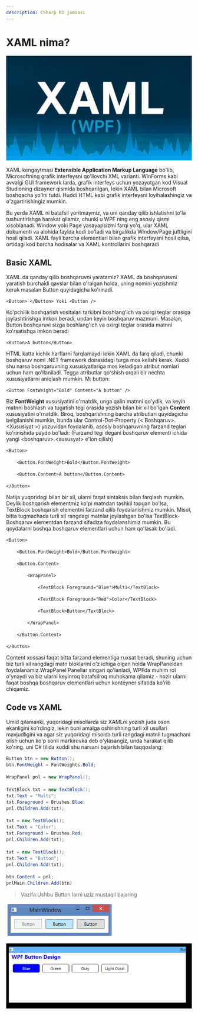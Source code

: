 ```yaml
---
description: CSharp N1 jamoasi
---
```


# XAML nima?

![](../../.gitbook/assets/osha3.jpg)

XAML kengaytmasi **Extensible Application Markup Language** bo'lib, Microsoftning grafik interfeysni qo'llovchi XML varianti. WinForms kabi avvalgi GUI framework larda, grafik interfeys uchun yozayotgan kod Visual Studioning dizayner qismida boshqarilgan, lekin XAML bilan Microsoft boshqacha yo'lni tutdi. Huddi HTML kabi grafik interfeysni loyihalashingiz va o'zgartirishingiz mumkin.

Bu yerda XAML ni batafsil yoritmaymiz, va uni qanday qilib ishlatishni to'la tushuntirishga harakat qilamiz, chunki u WPF ning eng asosiy qismi xisoblanadi. Window yoki Page yasayapsizmi farqi yo'q, ular XAML dokumenti va alohida faylda kodi bo'ladi va birgalikda Window/Page juftligini hosil qiladi. XAML fayli barcha elementlari bilan grafik interfeysni hosil qilsa, ortidagi kod barcha hodisalar va XAML kontrollarini boshqaradi

## Basic XAML

XAML da qanday qilib boshqaruvni yaratamiz? XAML da boshqarusvni yaratish burchakli qavslar bilan o'ralgan holda, uning nomini yozishmiz kerak masalan Button quyidagicha ko'rinadi.

```markup
<Button> </Button> Yoki <Button />
```

Ko'pchilik boshqarish vositalari tarkibni boshlang'ich va oxirgi teglar orasiga joylashtirishga imkon beradi, undan keyin boshqaruv mazmuni. Masalan, Button boshqaruvi sizga boshlang'ich va oxirgi teglar orasida matnni ko'rsatishga imkon beradi

```markup
<Button>A button</Button>
```

HTML katta kichik harflarni farqlamaydi lekin XAML da farq qiladi, chunki boshqaruv nomi .NET framework doirasidagi turga mos kelishi kerak. Xuddi shu narsa boshqaruvning xususiyatlariga mos keladigan atribut nomlari uchun ham qo'llaniladi. Tegga atributlar qo'shish orqali bir nechta xususiyatlarni aniqlash mumkin. M: button:

```markup
<Button FontWeight="Bold" Content="A button" />
```

Biz **FontWeight** xususiyatini o'rnatdik, unga qalin matnni qo'ydik, va keyin matnni boshlash va tugatish tegi orasida yozish bilan bir xil bo'lgan **Content** xususiyatini o'rnatdik. Biroq, boshqarishning barcha atributlari quyidagicha belgilanishi mumkin, bunda ular Control-Dot-Property \(&lt; Boshqaruv&gt;.&lt;Xususiyat &gt;\) yozuvidan foydalanib, asosiy boshqaruvning farzand teglari ko'rinishida paydo bo'ladi: \(Farzand tegi degani boshqaruv elementi ichida yangi &lt;boshqaruv&gt;.&lt;xususyat&gt; e'lon qilish\)

```markup
<Button>

    <Button.FontWeight>Bold</Button.FontWeight>

    <Button.Content>A button</Button.Content>

</Button>
```

Natija yuqoridagi bilan bir xil, ularni faqat sintaksis bilan farqlash mumkin. Deylik boshqarish elementmiz ko'pi matndan tashkil topgan bo'lsa, TextBlock boshqarish elementni farzand qilib foydalanishmiz mumkin. Misol, bitta tugmachada turli xil rangdagi matnlar joylashgan bo'lsa TextBlock-Boshqaruv elementdan farzand sifadiza foydalanshimiz mumkin. Bu qoydalarni boshqa boshqaruv elementlari uchun ham qo'lasak bo'ladi.

```markup
<Button>

    <Button.FontWeight>Bold</Button.FontWeight>

    <Button.Content>

        <WrapPanel>

            <TextBlock Foreground="Blue">Multi</TextBlock>

            <TextBlock Foreground="Red">Color</TextBlock>

            <TextBlock>Button</TextBlock>

        </WrapPanel>

    </Button.Content>

</Button>
```

Content xossasi faqat bitta farzand elementiga ruxsat beradi, shuning uchun biz turli xil rangdagi matn bloklarini o'z ichiga olgan holda WrapPaneldan foydalanamiz.WrapPanel Panellar singari qo'lanladi, WPFda muhim rol o'ynaydi va biz ularni keyinroq batafsilroq muhokama qilamiz - hozir ularni faqat boshqa boshqaruv elementlari uchun konteyner sifatida ko'rib chiqamiz.

## **Code vs XAML**

Umid qilamanki, yuqoridagi misollarda siz XAMLni yozish juda oson ekanligini ko'rdingiz, lekin buni amalga oshirishning turli xil usullari mavjudligini va agar siz yuqoridagi misolda turli rangdagi matnli tugmachani olish uchun ko'p sonli markirovka deb o'ylasangiz, unda harakat qilib ko'ring. uni C\# tilida xuddi shu narsani bajarish bilan taqqoslang:

```csharp
Button btn = new Button();
btn.FontWeight = FontWeights.Bold;

WrapPanel pnl = new WrapPanel();

TextBlock txt = new TextBlock();
txt.Text = "Multi";
txt.Foreground = Brushes.Blue;
pnl.Children.Add(txt);

txt = new TextBlock();
txt.Text = "Color";
txt.Foreground = Brushes.Red;
pnl.Children.Add(txt);

txt = new TextBlock();
txt.Text = "Button";
pnl.Children.Add(txt);

btn.Content = pnl;
pnlMain.Children.Add(btn)
```

> Vazifa:Ushbu Button larni uziz mustaqil bajaring

![1 - vazifa](../../.gitbook/assets/wpf3.png)

![2 - vazifa](../../.gitbook/assets/wpf4.png)

